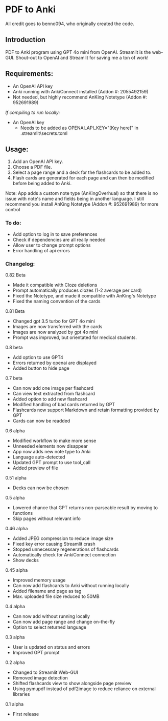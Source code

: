 # PDF to Anki

All credit goes to benno094, who originally created the code.

## Introduction

PDF to Anki program using GPT 4o mini from OpenAI. Streamlit is the web-GUI. Shout-out to OpenAI and Streamlit for saving me a ton of work!

## Requirements:

- An OpenAI API key
- Anki running with AnkiConnect installed (Addon #: 2055492159)
- Not needed, but highly recommend AnKing Notetype (Addon #: 952691989)

*If compiling to run locally:*
- An OpenAI key
    - Needs to be added as OPENAI_API_KEY="[Key here]" in .streamlit\secrets.toml

## Usage:

1. Add an OpenAI API key.
2. Choose a PDF file.
3. Select a page range and a deck for the flashcards to be added to.
4. Flash cards are generated for each page and can then be modified before being added to Anki.

Note: App adds a custom note type (AnKingOverhual) so that there is no issue with note's name and fields being in another language. 
      I still recommend you install AnKing Notetype (Addon #: 952691989) for more control

### To do:

- Add option to log in to save preferences
- Check if dependencies are all really needed
- Allow user to change prompt options
- Error handling of api errors

### Changelog:

0.82 Beta

- Made it compatible with Cloze deletions
- Prompt automatically produces clozes (1-2 average per card)
- Fixed the Notetype, and made it compatible with AnKing's Notetype
- Fixed the naming convention of the cards

0.81 Beta

- Changed gpt 3.5 turbo for GPT 4o mini
- Images are now transferred with the cards
- Images are now analyzed by gpt 4o mini
- Prompt was improved, but orientated for medical students.

0.8 beta

- Add option to use GPT4
- Errors returned by openai are displayed
- Added button to hide page

0.7 beta

- Can now add one image per flashcard
- Can view text extracted from flashcard
- Added option to add new flashcard
- Modified handling of bad cards returned by GPT
- Flashcards now support Markdown and retain formatting provided by GPT
- Cards can now be readded

0.6 alpha

- Modified workflow to make more sense
- Unneeded elements now disappear
- App now adds new note type to Anki
- Language auto-detected
- Updated GPT prompt to use tool_call
- Added preview of file

0.51 alpha

- Decks can now be chosen

0.5 alpha

- Lowered chance that GPT returns non-parseable result by moving to functions
- Skip pages without relevant info

0.46 alpha
- Added JPEG compression to reduce image size
- Fixed key error causing Streamlit crash
- Stopped unnecessary regenerations of flashcards
- Automatically check for AnkiConnect connection
- Show decks

0.45 alpha
- Improved memory usage
- Can now add flashcards to Anki without running locally
- Added filename and page as tag
- Max. uploaded file size reduced to 50MB

0.4 alpha
- Can now add without running locally
- Can now add page range and change on-the-fly
- Option to select returned language

0.3 alpha
- User is updated on status and errors
- Improved GPT prompt

0.2 alpha
- Changed to Streamlit Web-GUI
- Removed image detection
- Shifted flashcards view to show alongside page preview
- Using pymupdf instead of pdf2image to reduce reliance on external libraries

0.1 alpha
- First release
